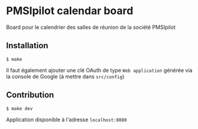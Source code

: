 # PMSIpilot calendar board

Board pour le calendrier des salles de réunion de la société PMSIpilot

## Installation

```
$ make
```

Il faut également ajouter une clé OAuth de type `Web application` générée via la console de Google (à mettre dans `src/config`)

## Contribution

```
$ make dev
```

Application disponible à l'adresse `localhost:8080`
